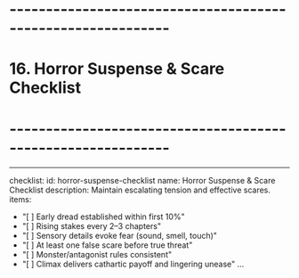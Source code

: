 <!-- Powered by BMAD™ Core -->

# ------------------------------------------------------------

# 16. Horror Suspense & Scare Checklist

# ------------------------------------------------------------

---

checklist:
id: horror-suspense-checklist
name: Horror Suspense & Scare Checklist
description: Maintain escalating tension and effective scares.
items:

- "[ ] Early dread established within first 10%"
- "[ ] Rising stakes every 2–3 chapters"
- "[ ] Sensory details evoke fear (sound, smell, touch)"
- "[ ] At least one false scare before true threat"
- "[ ] Monster/antagonist rules consistent"
- "[ ] Climax delivers cathartic payoff and lingering unease"
  ...
